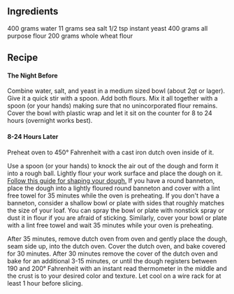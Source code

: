 ## Ingredients
400 grams water
11 grams sea salt
1/2 tsp instant yeast
400 grams all purpose flour 
200 grams whole wheat flour

## Recipe
#### The Night Before
Combine water, salt, and yeast in a medium sized bowl (about 2qt or lager). Give it a quick stir with a spoon. Add both flours. Mix it all together with a spoon (or your hands) making sure that no unincorporated flour remains. Cover the bowl with plastic wrap and let it sit on the counter for 8 to 24 hours (overnight works best).

#### 8-24 Hours Later
Preheat oven to 450° Fahrenheit with a cast iron dutch oven inside of it.

Use a spoon (or your hands) to knock the air out of the dough and form it into a rough ball. Lightly flour your work surface and place the dough on it. [Follow this guide for shaping your dough.](https://www.youtube.com/watch?v=IWA0RAAsBHg) If you have a round banneton, place the dough into a lightly floured round banneton and cover with a lint free towel for 35 minutes while the oven is preheating. If you don't have a banneton, consider a shallow bowl or plate with sides that roughly matches the size of your loaf. You can spray the bowl or plate with nonstick spray or dust it in flour if you are afraid of sticking. Similarly, cover your bowl or plate with a lint free towel and wait 35 minutes while your oven is preheating.

After 35 minutes, remove dutch oven from oven and gently place the dough, seam side up, into the dutch oven. Cover the dutch oven, and bake covered for 30 minutes. After 30 minutes remove the cover of the dutch oven and bake for an additional 3-15 minutes, or until the dough registers between 190 and 200° Fahrenheit with an instant read thermometer in the middle and the crust is to your desired color and texture. Let cool on a wire rack for at least 1 hour before slicing.
